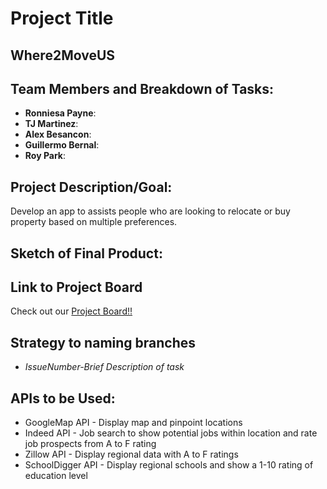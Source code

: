 # Project Title

## Where2MoveUS

## Team Members and Breakdown of Tasks: 

* **Ronniesa Payne**:
* **TJ Martinez**:
* **Alex Besancon**:
* **Guillermo Bernal**:
* **Roy Park**:

## Project Description/Goal: 

Develop an app to assists people who are looking to relocate or buy property based on multiple preferences.

## Sketch of Final Product: 

## Link to Project Board

Check out our [Project Board!!](https://github.com/where2moveus/where2moveus/projects/1)

## Strategy to naming branches

* *_IssueNumber_-_Brief Description of task_*

## APIs to be Used: 
* GoogleMap API - Display map and pinpoint locations
* Indeed API - Job search to show potential jobs within location and rate job prospects from A to F rating
* Zillow API - Display regional data with A to F ratings
* SchoolDigger API - Display regional schools and show a 1-10 rating of education level

